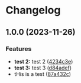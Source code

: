 # Changelog

## 1.0.0 (2023-11-26)


### Features

* **test 2:** test 2 ([4234c3e](https://github.com/thedath/react-lib-test/commit/4234c3e29d09cdf537735b4a8ca3e15d7c63ee41))
* **test 3:** test 3 ([d84adef](https://github.com/thedath/react-lib-test/commit/d84adef04c9771818111c284fbe20c50aa80f371))
* tHis is a test ([87a432c](https://github.com/thedath/react-lib-test/commit/87a432cc4e4440c2cc57f1b7bdcf439d612a0965))
